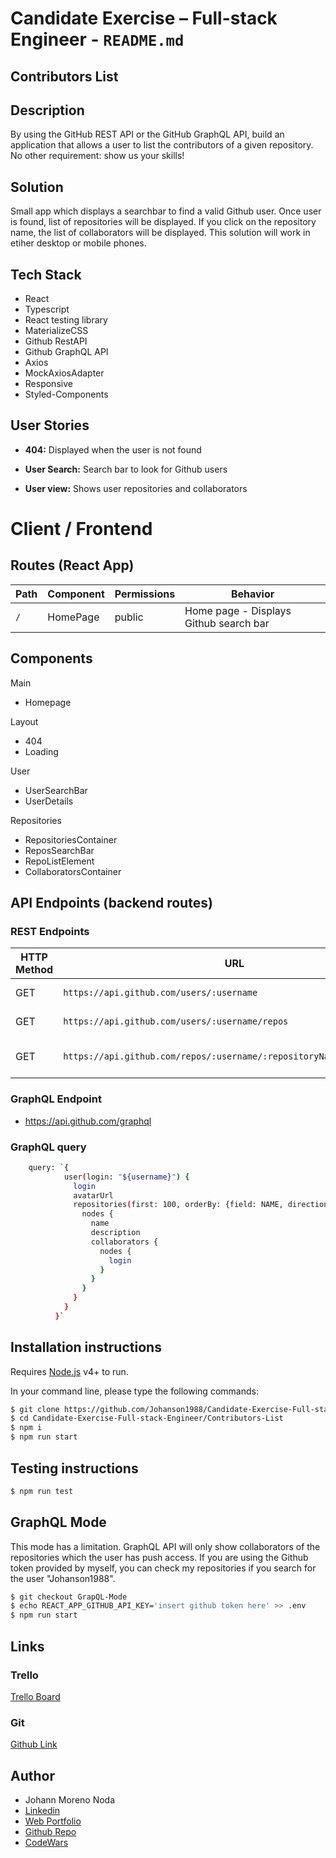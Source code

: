 # Candidate Exercise – Full-stack Engineer - `README.md` 
## Contributors List

## Description

By using the GitHub REST API or the GitHub GraphQL API, build an application that allows a user to list the contributors of a given repository. No other requirement: show us your skills!

## Solution

Small app which displays a searchbar to find a valid Github user. Once user is found, list of repositories will be displayed. If you click on the repository name, the list of collaborators will be displayed. This solution will work in etiher desktop or mobile phones.

## Tech Stack

- React
- Typescript
- React testing library
- MaterializeCSS
- Github RestAPI
- Github GraphQL API
- Axios
- MockAxiosAdapter
- Responsive
- Styled-Components

## User Stories

- **404:** Displayed when the user is not found

- **User Search:** Search bar to look for Github users

- **User view:** Shows user repositories and collaborators

# Client / Frontend

## Routes (React App)
| Path                      | Component            | Permissions | Behavior                                                     |
| ------------------------- | -------------------- | ----------- | ------------------------------------------------------------ |
| `/`                       | HomePage              | public     | Home page - Displays Github search bar |

## Components

Main
 * Homepage

Layout
 * 404
 * Loading

User
 * UserSearchBar
 * UserDetails
 
Repositories
 * RepositoriesContainer
 * ReposSearchBar
 * RepoListElement
 * CollaboratorsContainer

## API Endpoints (backend routes)

### REST Endpoints

| HTTP Method | URL                         | Request Body                 | Success status | Error Status | Description                                                  |
| ----------- | --------------------------- | ---------------------------- | -------------- | ------------ | ------------------------------------------------------------ |
| GET         | `https://api.github.com/users/:username`           | {username}                | 200            | 404          | Gets user info          |
| GET        | `https://api.github.com/users/:username/repos`                | {username}      | 200            | 404          | Gets user's repositories |
| GET        | `https://api.github.com/repos/:username/:repositoryName/contributors`                | {username, repositoryName}      | 200            | 404          | Gets repositorie's collaborators |

### GraphQL Endpoint

- https://api.github.com/graphql

### GraphQL query

```sh
    query: `{
            user(login: "${username}") {
              login
              avatarUrl
              repositories(first: 100, orderBy: {field: NAME, direction: ASC}) {
                nodes {
                  name
                  description
                  collaborators {
                    nodes {
                      login
                    }
                  }
                }
              }
            }
          }`
```

## Installation instructions

Requires [Node.js](https://nodejs.org/) v4+ to run.

In your command line, please type the following commands:

```sh
$ git clone https://github.com/Johanson1988/Candidate-Exercise-Full-stack-Engineer.git
$ cd Candidate-Exercise-Full-stack-Engineer/Contributors-List
$ npm i
$ npm run start
```
## Testing instructions

```sh
$ npm run test
```

## GraphQL Mode

This mode has a limitation. GraphQL API will only show collaborators of the repositories which the user has push access. If you are using the Github token provided by myself, you can check my repositories if you search for the user "Johanson1988". 

```sh
$ git checkout GrapQL-Mode
$ echo REACT_APP_GITHUB_API_KEY='insert github token here' >> .env
$ npm run start
```

## Links

### Trello

[Trello Board](https://trello.com/b/7CPtRRzO/candidate-exercise-full-stack-engineer) 

### Git

[Github Link](https://github.com/Johanson1988/Candidate-Exercise-Full-stack-Engineer)

## Author
* Johann Moreno Noda
* [Linkedin](https://www.linkedin.com/in/johannmoreno/)
* [Web Portfolio](https://web-portfolio-johann-moreno.herokuapp.com/)
* [Github Repo](https://github.com/Johanson1988?tab=stars)
* [CodeWars](https://www.codewars.com/users/johanson88)